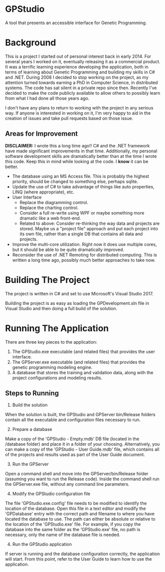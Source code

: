 # GPStudio

A tool that presents an accessible interface for Genetic Programming.

# Background

This is a project I started out of personal interest back in early 2014.  For several years I worked on it, eventually releasing it as a commercial product.  It was a terrific learning experience developing the application, both in terms of learning about Genetic Programming and building my skills in C# and .NET.  During 2008 I decided to stop working on the project, as my attention turned towards earning a PhD in Computer Science, in distributed systems.  The code has sat silent in a private repo since then.  Recently I've decided to make the code publicly available to allow others to possibly learn from what I had done all those years ago.

I don't have any plans to return to working with the project in any serious way.  If anyone is interested in working on it, I'm very happy to aid in the creation of issues and take pull requests based on those issue.

## Areas for Improvement

**DISCLAIMER:** I wrote this a long time ago!!  C# and the .NET framework have made significant improvements in that time.  Additionally, my personal software development skills are dramatically better than at the time I wrote this code.  Keep this in mind while looking at the code.  I **know** it can be better.

* The database using an MS Access file.  This is probably the highest priority, should be changed to something else, perhaps sqlite.
* Update the use of C# to take advantage of things like auto properties, LINQ (where appropriate), etc.
* User Interface
  * Replace the diagramming control.
  * Replace the charting control.
  * Consider a full re-write using WPF or maybe something more dramatic like a web front-end.
  * Related to above: Consider re-thinking the way data and projects are stored.  Maybe us a "project file" approach and put each project into its own file, rather than a single DB that contains all data and projects.
* Improve the multi-core utilization.  Right now it does use multiple cores, but it should be able to be quite dramatically improved.
* Reconsider the use of .NET Remoting for distributed computing.  This is written a long time ago, possibly much better approaches to take now.

# Building The Project

The project is written in C# and set to use Microsoft's Visual Studio 2017.

Building the project is as easy as loading the GPDevelopment.sln file in Visual Studio and then doing a full build of the solution.

# Running The Application

There are three key pieces to the application:

1. The GPStudio.exe executable (and related files) that provides the user interface.
2. The GPServer.exe executable (and related files) that provides the genetic programming modeling engine.
3. A database that stores the training and validation data, along with the project configurations and modeling results.

## Steps to Running

1.  Build the solution

When the solution is built, the GPStudio and GPServer bin/Release folders contain all the executable and configuration files necessary to run.

2.  Prepare a database

Make a copy of the 'GPStudio - Empty.mdb' DB file (located in the /database folder) and place it in a folder of your choosing.  Alternatively, you can make a copy of the 'GPStudio - User Guide.mdb' file, which contains all of the projects and results used as part of the User Guide document.

3.  Run the GPServer

Open a command shell and move into the GPServer/bin/Release folder (assuming you want to run the Release code).  Inside the command shell run the GPServer.exe file, without any command line parameters.

4.  Modify the GPStudio configuration file

The file 'GPStudio.exe.config' file needs to be modified to identify the location of the database.  Open this file in a text editor and modify the 'GPDatabase' entry with the correct path and filename to where you have located the database to use.  The path can either be absolute or relative to the location of the 'GPStudio.exe' file.  For example, if you copy the database into the same folder as the 'GPStudio.exe' file, no path is necessary, only the name of the database file is needed.

4.  Run the GPStudio application

If server is running and the database configuration correctly, the application will start.  From this point, refer to the User Guide to learn how to use the application.
